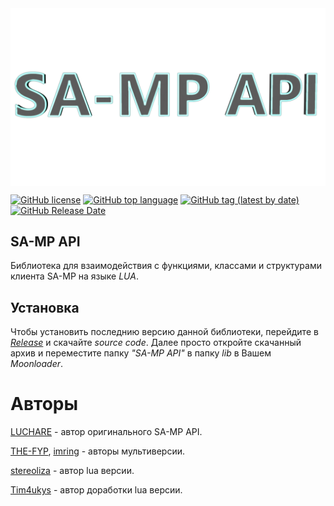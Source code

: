 <img src="./image/render-logo_1.png" align=center>

[![GitHub license](https://img.shields.io/github/license/Tim4ukys/SA-MP-API)](https://github.com/Tim4ukys/SA-MP-API/blob/main/LICENSE)
[![GitHub top language](https://img.shields.io/github/languages/top/Tim4ukys/SA-MP-API)](https://github.com/Tim4ukys/SA-MP-API/search?l=lua)
[![GitHub tag (latest by date)](https://img.shields.io/github/v/tag/Tim4ukys/SA-MP-API?label=version)](https://github.com/Tim4ukys/SA-MP-API/releases/latest)
[![GitHub Release Date](https://img.shields.io/github/release-date/Tim4ukys/SA-MP-API)](https://github.com/Tim4ukys/SA-MP-API/releases)

<!-- ![logo_samp-api](./image/render-logo_1.png) -->

## SA-MP API

Библиотека для взаимодействия с функциями, классами и структурами клиента SA-MP на языке _LUA_.

## Установка 

Чтобы установить последнию версию данной библиотеки, перейдите в [_Release_](https://github.com/Tim4ukys/SA-MP-API/releases/latest) и скачайте _source code_.
Далее просто откройте скачанный архив и переместите папку _"SA-MP API"_ в папку _lib_ в Вашем _Moonloader_.

# Авторы

[LUCHARE](https://github.com/LUCHARE) - автор оригинального SA-MP API.

[THE-FYP](https://www.blast.hk/members/2/), [imring](https://github.com/imring) - авторы мультиверсии.

[stereoliza](https://www.blast.hk/members/374442/) - автор lua версии.

[Tim4ukys](https://vk.com/tim4ukys) - автор доработки lua версии.
